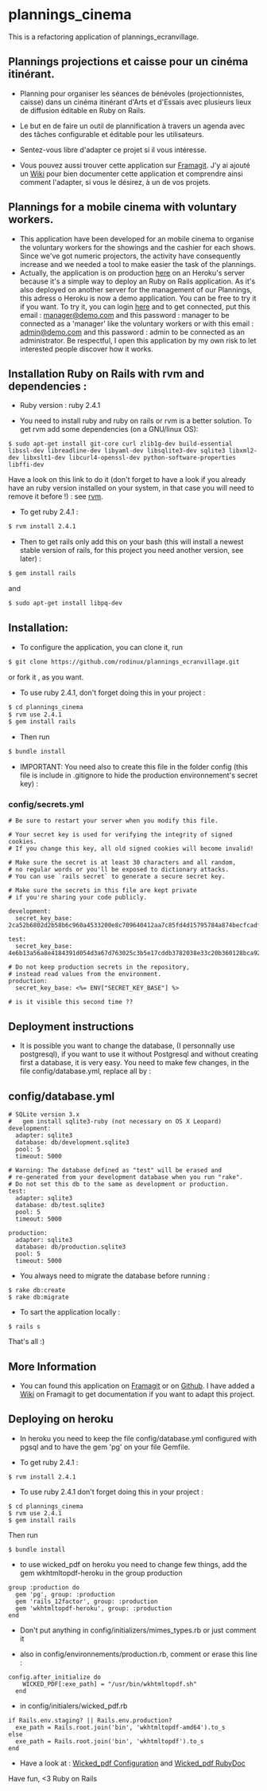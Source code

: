 # plannings_cinema
This is a refactoring application of plannings_ecranvillage.
## Plannings projections et caisse pour un cinéma itinérant.
* Planning pour organiser les séances de bénévoles (projectionnistes, caisse) dans un cinéma itinérant d'Arts et d'Essais avec plusieurs lieux de diffusion éditable en Ruby on Rails.
* Le but en de faire un outil de plannification à travers un agenda avec des tâches configurable et éditable pour les utilisateurs.
* Sentez-vous libre d'adapter ce projet si il vous intéresse.

* Vous pouvez aussi trouver cette application sur [Framagit](https://git.framasoft.org/rodinux/plannings_ecranvillage).
J'y ai ajouté un [Wiki](https://git.framasoft.org/rodinux/plannings_ecranvillage/wikis/home) pour bien documenter cette application et comprendre ainsi comment l'adapter, si vous le désirez, à un de vos projets.

## Plannings for a mobile cinema with voluntary workers.
* This application have been developed for an mobile cinema to organise the voluntary workers for the showings and the cashier for each shows. Since we've got numeric projectors, the activity have consequently increase and we needed a tool to make easier the task of the plannings.
* Actually, the application is on production [here](https://plannings-cinema.herokuapp.com/) on an Heroku's server because it's a simple way to deploy an Ruby on Rails application.
As it's also deployed on another server for the management of our Plannings, this adress o Heroku is now a demo application. You can be free to try it if you want. To try it, you can login [here](https://plannings-cinema.herokuapp.com/log_in) and to get connected, put this email : manager@demo.com and this password : manager to be connected as a 'manager' like the voluntary workers or with this email : admin@demo.com and this password : admin to be connected as an administrator. Be respectful, I open this application by my own risk to let interested people discover how it works.

## Installation Ruby on Rails with rvm and dependencies :
* Ruby version : ruby 2.4.1

* You need to install ruby and ruby on rails or rvm is a better solution.
To get rvm add some dependencies (on a GNU/linux OS):

```
$ sudo apt-get install git-core curl zlib1g-dev build-essential libssl-dev libreadline-dev libyaml-dev libsqlite3-dev sqlite3 libxml2-dev libxslt1-dev libcurl4-openssl-dev python-software-properties libffi-dev
```
Have a look on this link to do it (don't forget to have a look if you already have an ruby version installed on your system, in that case you will need to remove it before !) : see [rvm](https://rvm.io/rvm/install).

* To get ruby 2.4.1 :

```bash
$ rvm install 2.4.1
```

* Then to get rails only add this on your bash (this will install a newest stable version of rails, for this project you need another version, see later) :

```bash
$ gem install rails
```
 and

```bash
$ sudo apt-get install libpq-dev
```

## Installation:

* To configure the application, you can clone it, run
```bash
$ git clone https://github.com/rodinux/plannings_ecranvillage.git
```
or fork it , as you want.

* To use ruby 2.4.1, don't forget doing this in your project :
```bash
$ cd plannings_cinema
$ rvm use 2.4.1
$ gem install rails
```

* Then run
```bash
$ bundle install
```

* IMPORTANT: You need also to create this file in the folder config (this file is include in .gitignore to hide the production environnement's secret key) :

### config/secrets.yml

```
# Be sure to restart your server when you modify this file.

# Your secret key is used for verifying the integrity of signed cookies.
# If you change this key, all old signed cookies will become invalid!

# Make sure the secret is at least 30 characters and all random,
# no regular words or you'll be exposed to dictionary attacks.
# You can use `rails secret` to generate a secure secret key.

# Make sure the secrets in this file are kept private
# if you're sharing your code publicly.

development:
  secret_key_base: 2ca52b6802d2b58b6c960a4533200e8c709640412aa7c85fd4d15795784a874becfcadfe6db8b7d5b131edc10b8ffeda5966b40dcd7756dd443b0198d7594168

test:
  secret_key_base: 4e6b13a56a8e4184391d054d3a67d763025c3b5e17cddb3782038e33c20b360128bca92a229824fb300d5019c203358a6d29d94953ac9b8bc596eaa4543bd53a

# Do not keep production secrets in the repository,
# instead read values from the environment.
production:
  secret_key_base: <%= ENV["SECRET_KEY_BASE"] %>

# is it visible this second time ??
```


## Deployment instructions

* It is possible you want to change the database, (I personnally use postgresql), if you want to use it without Postgresql and without creating first a database, it is very easy. You need to make few changes, in the file config/database.yml, replace all by :

## config/database.yml

```
# SQLite version 3.x
#   gem install sqlite3-ruby (not necessary on OS X Leopard)
development:
  adapter: sqlite3
  database: db/development.sqlite3
  pool: 5
  timeout: 5000

# Warning: The database defined as "test" will be erased and
# re-generated from your development database when you run "rake".
# Do not set this db to the same as development or production.
test:
  adapter: sqlite3
  database: db/test.sqlite3
  pool: 5
  timeout: 5000

production:
  adapter: sqlite3
  database: db/production.sqlite3
  pool: 5
  timeout: 5000
```

* You always need to migrate the database before running :

```
$ rake db:create
$ rake db:migrate
```

* To sart the application locally :

```
$ rails s
```

That's all :)

## More Information

* You can found this application on [Framagit](https://git.framasoft.org/rodinux/plannings_ecranvillage) or on [Github](https://github.com/rodinux/plannings_cinema).
I have added a [Wiki](https://git.framasoft.org/rodinux/plannings_ecranvillage/wikis/home) on Framagit to get documentation if you want to adapt this project.

## Deploying on heroku

* In heroku you need to keep the file config/database.yml configured with pgsql and to have the gem 'pg' on your file Gemfile.

* To get ruby 2.4.1 :

```
$ rvm install 2.4.1
```

* To use ruby 2.4.1 don't forget doing this in your project :

```
$ cd plannings_cinema
$ rvm use 2.4.1
$ gem install rails
```
Then run

```
$ bundle install
```

* to use wicked_pdf on heroku you need to change few things, add the gem wkhtmltopdf-heroku in the group production

```
group :production do
  gem 'pg', group: :production
  gem 'rails_12factor', group: :production
  gem 'wkhtmltopdf-heroku', group: :production
end
```

* Don't put anything in config/initializers/mimes_types.rb or just comment it

* also in config/environnements/production.rb, comment or erase this line :

```
config.after_initialize do
    WICKED_PDF[:exe_path] = "/usr/bin/wkhtmltopdf.sh"
  end
```

* in config/initialers/wicked_pdf.rb

```
if Rails.env.staging? || Rails.env.production?
  exe_path = Rails.root.join('bin', 'wkhtmltopdf-amd64').to_s
else
  exe_path = Rails.root.join('bin', 'wkhtmltopdf').to_s
end
```

* Have a look at : [Wicked_pdf Configuration](https://github.com/mileszs/wicked_pdf/wiki/Configuration) and [Wicked_pdf RubyDoc](http://www.rubydoc.info/gems/wicked_pdf/0.7.2)

Have fun, <3 Ruby on Rails


